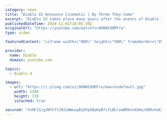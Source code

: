 ```yaml
---
category: news
title: "Diablo IV Announce Cinematic | By Three They Come"
excerpt: "Diablo IV takes place many years after the events of Diablo III, after millions have been slaughtered by the actions of the High Heavens and Burning Hells alike."
publishedDateTime: 2019-11-01T18:05:30Z
originalUrl: "https://youtube.com/watch?v=9bRWIdOMfro"
type: video

featuredContent: "<iframe width=\"800\" height=\"500\" frameborder=\"0\" src=\"https://www.youtube.com/embed/9bRWIdOMfro\" allow=\"accelerometer; autoplay; encrypted-media; gyroscope; picture-in-picture\" allowfullscreen></iframe>"

provider:
  name: Diablo
  domain: youtube.com

topics:
  - Diablo 4

images:
  - url: "https://i.ytimg.com/vi/9bRWIdOMfro/maxresdefault.jpg"
    width: 1280
    height: 720
    isCached: true

secured: "Yn9F1S/gJNYh7lJ92iWWxwyBjUFp5BaHyBfifL0CrzwBMXnrKGHe/bN9vXuKJOoXDBDr8EpTP96Eq+NpWVVYKrVp38spT6ubmdM3vtfc0QXOJldoABop7wTfDCo8by43ECvxG8YZRlKOOg5OK3E2BVOus23XdbQnDvR7djwsKheu28rqTi0Xnt44yMi8+inD65XiXwJPVSaoDSGgKr/ugtkEzxwbcF4xOxoG65uFP5oj2oQY375NIYsQesL5xjAl+ZhtE7HSwJorxyJUfzzmaLnYs4fMtiMRN/dRgW4hy2DOQcvHv+arWolj3iXwyWDtyfrd3Sg4S9GlP6yfSWwoRBDlMiCvuvKu8Xl60AV5FXSpg1BkIGD90eqTpbZzkWx/d6RCcUtlKIjynye77hs3WYYkJaEySkAxlGMvDqgD1i2ZG7BP3UwbfY7edq44uQJW;55shAR0pA+u6jMM4i0GuLw=="
---
```


